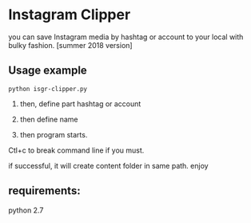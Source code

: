 # Instagram Clipper
you can save Instagram media by hashtag or account to your local with bulky fashion.
[summer 2018 version]

## Usage example

```
python isgr-clipper.py
```

1. then, define part
hashtag or account

2. then define name
3. then program starts.

Ctl+c to break command line if you must.

if successful, it will create content folder in same path.
enjoy

## requirements:
python 2.7

